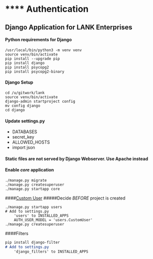 **** Authentication
=======
## Django Application for LANK Enterprises

#### Python requirements for Django
```
/usr/local/bin/python3 -m venv venv
source venv/bin/activate
pip install --upgrade pip
pip install django
pip install psycopg2
pip install psycopg2-binary
```

#### Django Setup
```
cd /u/gitwork/lank
source venv/bin/activate
django-admin startproject config
mv config django
cd django
```

#### Update settings.py
 * DATABASES
 * secret_key
 * ALLOWED_HOSTS
 * import json

#### Static files are not served by Django Webserver. Use Apache instead
#### Enable _core_ application
```
./manage.py migrate
./manage.py createsuperuser
./manage.py startapp core

```

####[Custom User](https://wsvincent.com/django-allauth-tutorial-custom-user-model/)
#####Decide _BEFORE_ project is created
```
./manage.py startapp users
# Add to settings.py
    'users' to INSTALLED_APPS
    AUTH_USER_MODEL = 'users.CustomUser'
./manage.py createsuperuser
```

####Filters
```markdown
pip install django-filter
# Add to settings.py
    'django_filters' to INSTALLED_APPS
```
